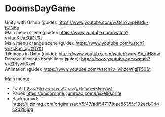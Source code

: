 # DoomsDayGame

Unity with Github (guide): https://www.youtube.com/watch?v=pNUdu-6ZNBg  
Main menu scene (guide): https://www.youtube.com/watch?v=IuuKUaZQiSU&t  
Main menu change scene (guide): https://www.youtube.com/watch?v=zc8ac_qUXQY&t  
Tilemaps in Unity (guide): https://www.youtube.com/watch?v=ryISV_nH8qw  
Remove tilemaps harsh lines (guide): https://www.youtube.com/watch?v=ZPfswitRxwI  
Animation (guide): https://www.youtube.com/watch?v=whzomFgjT50&t  

Main menu:
* Font: https://diaowinner.itch.io/galmuri-extended  
* Panel: https://unicornone.gumroad.com/l/pixel9sprite
* Backgorund: https://i.pinimg.com/originals/ad/f5/47/adf547171dac86355c192ecb044c2d28.jpg